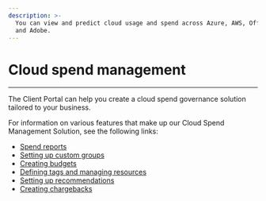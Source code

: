 ```yaml
---
description: >-
  You can view and predict cloud usage and spend across Azure, AWS, Office 365,
  and Adobe.
---
```


# Cloud spend management

***

The Client Portal can help you create a cloud spend governance solution tailored to your business.

For information on various features that make up our Cloud Spend Management Solution, see the following links:

* [Spend reports](../../analytics-and-reports/reports/spend-reports/)
* [Setting up custom groups](../../setup/custom-groups/about-custom-groups.md)
* [Creating budgets](../../analytics-and-reports/budgets/working-with-budgets.md)
* [Defining tags and managing resources](../../setup/tags-and-resources/defining-tags-and-managing-resources.md)
* [Setting up recommendations](../../analytics-and-reports/recommendations/working-with-recommendations.md)
* [Creating chargebacks](../../analytics-and-reports/chargebacks/working-with-chargebacks.md)
